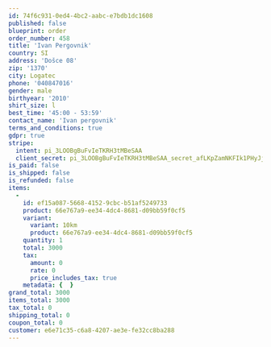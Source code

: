 ```yaml
---
id: 74f6c931-0ed4-4bc2-aabc-e7bdb1dc1608
published: false
blueprint: order
order_number: 458
title: 'Ivan Pergovnik'
country: SI
address: 'Došce 08'
zip: '1370'
city: Logatec
phone: '040847016'
gender: male
birthyear: '2010'
shirt_size: l
best_time: '45:00 - 53:59'
contact_name: 'Ivan pergovnik'
terms_and_conditions: true
gdpr: true
stripe:
  intent: pi_3LOOBgBuFvIeTKRH3tMBeSAA
  client_secret: pi_3LOOBgBuFvIeTKRH3tMBeSAA_secret_afLKpZamNKFIk1PHyJjvvvPWI
is_paid: false
is_shipped: false
is_refunded: false
items:
  -
    id: ef15a087-5668-4152-9cbc-b51af5249733
    product: 66e767a9-ee34-4dc4-8681-d09bb59f0cf5
    variant:
      variant: 10km
      product: 66e767a9-ee34-4dc4-8681-d09bb59f0cf5
    quantity: 1
    total: 3000
    tax:
      amount: 0
      rate: 0
      price_includes_tax: true
    metadata: {  }
grand_total: 3000
items_total: 3000
tax_total: 0
shipping_total: 0
coupon_total: 0
customer: e6e71c35-c6a8-4207-ae3e-fe32cc8ba288
---
```

